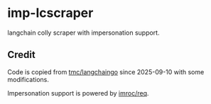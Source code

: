 # imp-lcscraper

langchain colly scraper with impersonation support.

## Credit

Code is copied from [tmc/langchaingo](https://github.com/tmc/langchaingo) since 2025-09-10 with some modifications.

Impersonation support is powered by [imroc/req](https://github.com/imroc/req).
